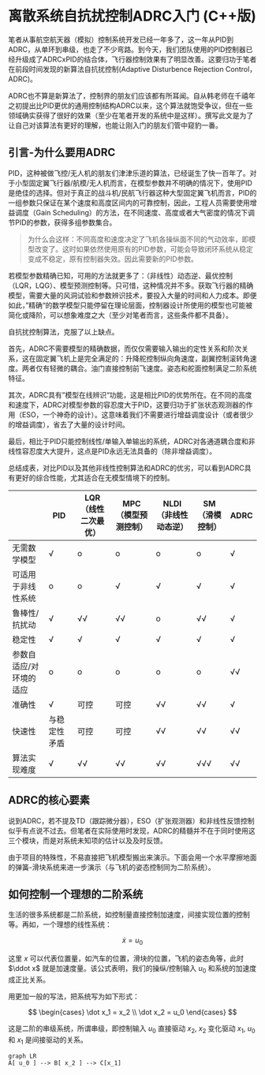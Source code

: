 # 离散系统自抗扰控制ADRC入门 (C++版)

笔者从事航空航天器（模拟）控制系统开发已经一年多了，这一年从PID到ADRC，从单环到串级，也走了不少弯路。到今天，我们团队使用的PID控制器已经升级成了ADRCxPID的结合体，飞行器控制效果有了明显改善。这要归功于笔者在前段时间发现的新算法自抗扰控制(Adaptive Disturbence Rejection Control，ADRC)。

ADRC也不算是新算法了，控制界的朋友们应该都有所耳闻。自从韩老师在千禧年之初提出比PID更优的通用控制结构ADRC以来，这个算法就饱受争议，但在一些领域确实获得了很好的效果（至少在笔者开发的系统中是这样）。撰写此文是为了让自己对该算法有更好的理解，也能让刚入门的朋友们管中窥豹一番。

## 引言-为什么要用ADRC

PID，这种被做飞控/无人机的朋友们津津乐道的算法，已经诞生了快一百年了。对于小型固定翼飞行器/航模/无人机而言，在模型参数并不明确的情况下，使用PID是绝佳的选择。但对于真正的战斗机/民航飞行器这种大型固定翼飞机而言，PID的一组参数只保证在某个速度和高度区间内的可靠控制，因此，工程人员需要使用增益调度（Gain Scheduling）的方法，在不同速度、高度或者大气密度的情况下调节PID的参数，获得多组参数集合。

> 为什么会这样：不同高度和速度决定了飞机各操纵面不同的气动效率，即模型改变了。这时如果依然使用原有的PID参数，可能会导致闭环系统从稳定变成不稳定，原有控制器失效。因此需要新的PID参数。

若模型参数精确已知，可用的方法就更多了：（非线性）动态逆、最优控制（LQR，LQG）、模型预测控制等。只可惜，这种情况并不多。获取飞行器的精确模型，需要大量的风洞试验和参数辨识技术，要投入大量的时间和人力成本。即便如此，”精确“的数学模型只能停留在理论层面，控制器设计所使用的模型也可能被简化或降阶，可以想象难度之大（至少对笔者而言，这些条件都不具备）。

自抗扰控制算法，克服了以上缺点。

首先，ADRC不需要模型的精确数据，而仅仅需要输入输出的定性关系和阶次关系，这在固定翼飞机上是完全满足的：升降舵控制纵向角速度，副翼控制滚转角速度。两者仅有轻微的耦合。油门直接控制前飞速度。姿态和舵面控制满足二阶系统特征。

其次，ADRC具有”模型在线辨识“功能，这是相比PID的优势所在。在不同的高度和速度下，ADRC对模型参数的容忍度大于PID，这要归功于扩张状态观测器的作用（ESO，一个神奇的设计）。这意味着我们不需要进行增益调度设计（或者很少的增益调度），省去了大量的设计时间。

最后，相比于PID只能控制线性/单输入单输出的系统，ADRC对各通道耦合度和非线性容忍度大大提升，这点是PID永远无法具备的（除非增益调度）。

总结成表，对比PID以及其他非线性控制算法和ADRC的优劣，可以看到ADRC具有更好的综合性能，尤其适合在无模型情境下的控制。

|                         | PID          | LQR（线性二次最优） | MPC（模型预测控制） | NLDI（非线性动态逆） | SM（滑模控制） | ADRC |
|-------------------------|--------------|---------------------|---------------------|----------------------|----------------|------|
| 无需数学模型            | √           | o                   | o                   | o                    | o              | √   |
| 可适用于非线性系统      | o            | o                   | √                  | √                   | √             | √   |
| 鲁棒性/抗扰动           | √           | √√                | √√                | o                    | √√           | √   |
| 稳定性                  | √           | √                  | √                  | √                   | √             | √   |
| 参数自适应/对环境的适应 | o            | o                   | o                   | o                    | o              | √√ |
| 准确性                  | √           | 可控                | 可控                | √√                 | √√           | √   |
| 快速性                  | 与稳定性矛盾 | 可控                | 可控                | √√                 | √√           | √√ |
| 算法实现难度            | √           | √√                | √√                | √√                 | √√√         | √√ |


## ADRC的核心要素
说到ADRC，若不提及TD（跟踪微分器），ESO（扩张观测器）和非线性反馈控制似乎有点说不过去。但笔者在实际使用时发现，ADRC的精髓并不在于同时使用这三个模块，而是对系统未知项的估计以及及时反馈。

由于项目的特殊性，不易直接把飞机模型搬出来演示。下面会用一个水平摩擦地面的弹簧-滑块系统来进一步演示（与飞机的姿态控制同为二阶系统）。

## 如何控制一个理想的二阶系统
生活的很多系统都是二阶系统，如控制量直接控制加速度，间接实现位置的控制等。再如，一个理想的线性系统：

$$
\dot x = u_0
$$

这里 $x$ 可以代表位置量，如汽车的位置，滑块的位置，飞机的姿态角等，此时 $\ddot x$ 就是加速度量。该公式表明，我们的操纵/控制输入 $u_0$  和系统的加速度成正比关系。

用更加一般的写法，把系统写为如下形式：

$$
\begin{cases}
    \dot x_1 = x_2 \\ 
    \dot x_2 = u_0
\end{cases}
$$

这是二阶的串级系统，所谓串级，即控制输入 $u_0$ 直接驱动 $x_2$, $x_2$ 变化驱动 $x_1$, $u_0$ 和 $x_1$ 是间接驱动的关系。

```mermaid
graph LR
A[ u_0 ] --> B[ x_2 ] --> C[x_1]
```

